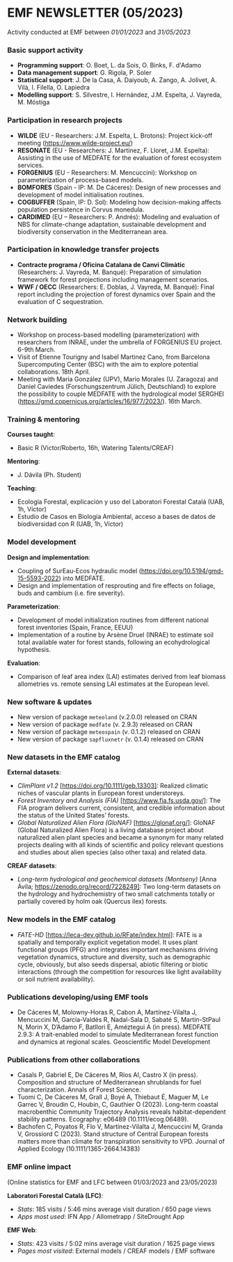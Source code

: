# EMF NEWSLETTER (05/2023)

Activity conducted at EMF between *01/01/2023* and *31/05/2023*

### Basic support activity

  + **Programming support**: O. Boet, L. da Sois, O. Binks, F. d'Adamo
  + **Data management support**: G. Rigola, P. Soler 
  + **Statistical support**: J. De la Casa, A. Daiyoub, A. Zango, A. Jolivet, A. Vilà, I. Filella, O. Lapiedra
  + **Modelling support**: S. Silvestre, I. Hernández, J.M. Espelta, J. Vayreda, M. Móstiga

### Participation in research projects

  + **WILDE** (EU - Researchers: J.M. Espelta, L. Brotons): Project kick-off meeting (https://www.wilde-project.eu/)
  + **RESONATE** (EU - Researchers: J. Martínez, F. Lloret, J.M. Espelta): Assisting in the use of MEDFATE for the evaluation of forest ecosystem services.
  + **FORGENIUS** (EU - Researchers: M. Mencuccini): Workshop on parameterization of process-based models.
  + **BOMFORES** (Spain - IP: M. De Cáceres): Design of new processes and development of model initialisation routines. 
  + **COGBUFFER** (Spain, IP: D. Sol): Modeling how decision-making affects population persistence in Corvus monedula.
  + **CARDIMED** (EU – Researchers: P. Andrés): Modeling and evaluation of NBS for climate-change adaptation, sustainable development and biodiversity conservation in the Mediterranean area.
  
### Participation in knowledge transfer projects

  + **Contracte programa / Oficina Catalana de Canvi Climàtic** (Researchers: J. Vayreda, M. Banqué): Preparation of simulation framework for forest projections including management scenarios.
  + **WWF / OECC** (Researchers: E. Doblas, J. Vayreda, M. Banqué): Final report including the projection of forest dynamics over Spain and the evaluation of C sequestration.

### Network building

  + Workshop on process-based modelling (parameterization) with researchers from INRAE, under the umbrella of FORGENIUS EU project. 6-9th March.
  + Visit of Etienne Tourigny and Isabel Martinez Cano, from Barcelona Supercomputing Center (BSC) with the aim to explore potential collaborations. 18th April.
  + Meeting with Maria González (UPV), Mario Morales (U. Zaragoza) and Daniel Caviedes (Forschungszentrum Jülich, Deutschland) to explore the possibility to couple MEDFATE with the hydrological model SERGHEI (https://gmd.copernicus.org/articles/16/977/2023/). 16th March.  

### Training & mentoring

**Courses taught**:

  + Basic R (Victor/Roberto, 16h, Watering Talents/CREAF)

**Mentoring**:

  + J. Dávila (Ph. Student)

**Teaching**:

  + Ecología Forestal, explicación y uso del Laboratori Forestal Catalá (UAB, 1h, Víctor)
  + Estudio de Casos en Biología Ambiental, acceso a bases de datos de biodiversidad con R (UAB, 1h, Víctor)

### Model development

**Design and implementation**:

  + Coupling of SurEau-Ecos hydraulic model (https://doi.org/10.5194/gmd-15-5593-2022) into MEDFATE.
  + Design and implementation of resprouting and fire effects on foliage, buds and cambium (i.e. fire severity).

**Parameterization**:

  + Development of model initialization routines from different national forest inventories (Spain, France, EEUU)
  + Implementation of a routine by Arsène Druel (INRAE) to estimate soil total available water for forest stands, following an ecohydrological hypothesis. 
  
**Evaluation**:

  + Comparison of leaf area index (LAI) estimates derived from leaf biomass allometries vs. remote sensing LAI estimates at the European level.

### New software & updates

  + New version of package `meteoland` (v.2.0.0) released on CRAN
  + New version of package `medfate` (v. 2.9.3) released on CRAN
  + New version of package `meteospain` (v. 0.1.2) released on CRAN
  + New version of package `sapfluxnetr` (v. 0.1.4) released on CRAN
  
### New datasets in the EMF catalog

**External datasets**:

  + *ClimPlant v1.2* [https://doi.org/10.1111/geb.13303]: Realized climatic niches of vascular plants in European forest understoreys.
  + *Forest Inventory and Analysis (FIA)* [https://www.fia.fs.usda.gov/]: The FIA program delivers current, consistent, and credible information about the status of the United States’ forests.
  + *Global Naturalized Alien Flora (GloNAF)* [https://glonaf.org/]: GloNAF (Global Naturalized Alien Flora) is a living database project about naturalized alien plant species and became a synonym for many related projects dealing with all kinds of scientific and policy relevant questions and studies about alien species (also other taxa) and related data.

**CREAF datasets**:

  + *Long-term hydrological and geochemical datasets (Montseny)* [Anna Ávila; https://zenodo.org/record/7228249]: Two long-term datasets on the hydrology and hydrochemistry of two small catchments totally or partially covered by holm oak (Quercus ilex) forests.

### New models in the EMF catalog

  + *FATE-HD* [https://leca-dev.github.io/RFate/index.html]: FATE is a spatially and temporally explicit vegetation model. It uses plant functional groups (PFG) and integrates important mechanisms driving vegetation dynamics, structure and diversity, such as demographic cycle, obviously, but also seeds dispersal, abiotic filtering or biotic interactions (through the competition for resources like light availability or soil nutrient availability).


### Publications developing/using EMF tools

  + De Cáceres M, Molowny-Horas R, Cabon A, Martínez-Vilalta J, Mencuccini M, García-Valdés R, Nadal-Sala D, Sabaté S, Martin-StPaul N, Morin X, D’Adamo F, Batllori E, Améztegui A (in press). MEDFATE 2.9.3: A trait-enabled model to simulate Mediterranean forest function and dynamics at regional scales. Geoscientific Model Development

### Publications from other collaborations

  + Casals P, Gabriel E, De Cáceres M, Ríos AI, Castro X (in press). Composition and structure of Mediterranean shrublands for fuel characterization. Annals of Forest Science.
  + Tuomi C, De Cáceres M, Grall J, Boyé A, Thiebaut É, Maguer M, Le Garrec V, Broudin C, Houbin, C, Gauthier O (2023). Long-term coastal macrobenthic Community Trajectory Analysis reveals habitat-dependent stability patterns. Ecography: e06489 (10.1111/ecog.06489).
  + Bachofen C, Poyatos R, Flo V, Martínez-Vilalta J, Mencuccini M, Granda V, Grossiord C (2023). Stand structure of Central European forests matters more than climate for transpiration sensitivity to VPD. Journal of Applied Ecology (10.1111/1365-2664.14383)
  
### EMF online impact

(Online statistics for EMF and LFC between 01/03/2023 and 23/05/2023)

**Laboratori Forestal Català (LFC)**:

  + *Stats*: 185 visits / 5:46 mins average visit duration / 650 page views
  + *Apps most used*: IFN App / Allometrapp / SiteDrought App
  
**EMF Web**:

  + *Stats*: 423 visits / 5:02 mins average visit duration / 1625 page views
  + *Pages most visited*: External models / CREAF models / EMF software
